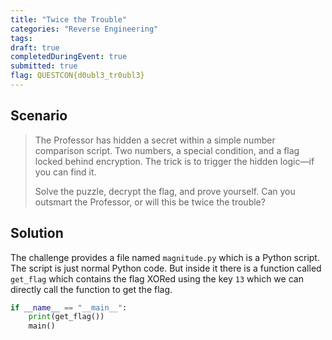 ```yaml
---
title: "Twice the Trouble"
categories: "Reverse Engineering"
tags: 
draft: true
completedDuringEvent: true
submitted: true
flag: QUESTCON{d0ubl3_tr0ubl3}
---
```

## Scenario

> The Professor has hidden a secret within a simple number comparison script. Two numbers, a special condition, and a flag locked behind encryption. The trick is to trigger the hidden logic—if you can find it.
>
> Solve the puzzle, decrypt the flag, and prove yourself. Can you outsmart the Professor, or will this be twice the trouble?

## Solution

The challenge provides a file named `magnitude.py` which is a Python script. The script is just normal Python code. But inside it there is a function called `get_flag` which contains the flag XORed using the key `13` which we can directly call the function to get the flag.

```python
if __name__ == "__main__":
    print(get_flag())
    main()
```
